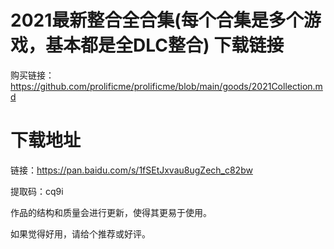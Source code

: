 # 2021最新整合全合集(每个合集是多个游戏，基本都是全DLC整合) 下载链接

购买链接：https://github.com/prolificme/prolificme/blob/main/goods/2021Collection.md

# 下载地址

链接：https://pan.baidu.com/s/1fSEtJxvau8ugZech_c82bw 

提取码：cq9i 

作品的结构和质量会进行更新，使得其更易于使用。

如果觉得好用，请给个推荐或好评。
